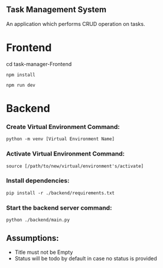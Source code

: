 ## Task Management System
An application which performs CRUD operation on tasks.

# Frontend
cd task-manager-Frontend

 ```
 npm install
```

```
npm run dev
```

# Backend
### Create Virtual Environment Command:
```
python -m venv [Virtual Environment Name]
```
### Activate Virtual Environment Command:
```
source [/path/to/new/virtual/environment's/activate]
```
### Install dependencies:
```
pip install -r ./backend/requirements.txt
```
### Start the backend server command:
```
python ./backend/main.py
```

## Assumptions:
- Title must not be Empty
- Status will be todo by default in case no status is provided
